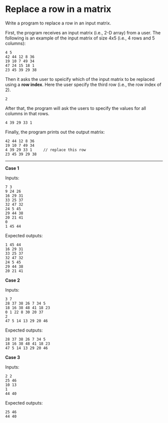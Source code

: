 # Replace a row in a matrix

Write a program to replace a row in an input matrix.

First, the program receives an input matrix (i.e., 2-D array) from a user. The following is an example of the input matrix of size 4x5 (i.e., 4 rows and 5 columns):

```
4 5
42 44 12 8 36 
19 10 7 49 34 
47 24 15 18 1 
23 45 39 29 38
```

Then it asks the user to speicify which of the input matrix to be replaced using a **row index**. Here the user specify the third row (i.e., the row index of 2).

```
2
```

After that, the program will ask the users to specify the values for all columns in that rows.

```
4 39 29 33 1
```

Finally, the program prints out the output matrix:

```
42 44 12 8 36 
19 10 7 49 34 
4 39 29 33 1     // replace this row
23 45 39 29 38 
```

<hr>

**Case 1**

Inputs:

```
7 3
9 24 26 
16 29 31 
33 25 37 
32 47 32 
24 5 45 
29 44 38 
20 21 41 
0
1 45 44 
```

Expected outputs:

```
1 45 44 
16 29 31 
33 25 37 
32 47 32 
24 5 45 
29 44 38 
20 21 41 
```

**Case 2**

Inputs:

```
3 7
28 37 38 26 7 34 5 
18 16 38 48 41 18 23 
0 1 22 8 30 20 37 
2
47 5 14 13 29 20 46 
```

Expected outputs:

```
28 37 38 26 7 34 5 
18 16 38 48 41 18 23 
47 5 14 13 29 20 46 
```

**Case 3**

Inputs:

```
2 2
25 46 
10 13 
1
44 40 
```

Expected outputs:

```
25 46 
44 40 
```